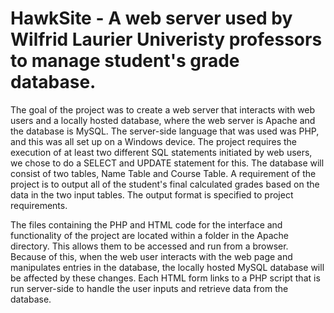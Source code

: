# HawkSite - A web server used by Wilfrid Laurier Univeristy professors to manage student's grade database.
The goal of the project was to create a web server that interacts with web users and a locally hosted database, where the web server is Apache and the database is MySQL. The server-side language that was used was PHP, and this was all set up on a Windows device. The project requires the execution of at least two different SQL statements initiated by web users, we chose to do a SELECT and UPDATE statement for this. The database will consist of two tables, Name Table and Course Table. A requirement of the project is to output all of the student's final calculated grades based on the data in the two input tables. The output format is specified to project requirements.

The files containing the PHP and HTML code for the interface and functionality of the project are located within a folder in the Apache directory. This allows them to be accessed and run from a browser. Because of this, when the web user interacts with the web page and manipulates entries in the database, the locally hosted MySQL database will be affected by these changes. Each HTML form links to a PHP script that is run server-side to handle the user inputs and retrieve data from the database.
